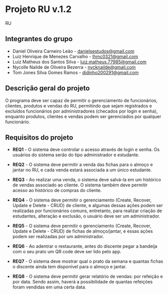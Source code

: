 # Projeto RU v.1.2
RU

## Integrantes do grupo 
 * Daniel Oliveira Carneiro Leão - danielsestudos@gmail.com
 * Luiz Henrique de Menezes Carvalho - lhmc0321@gmail.com
 * Luiz Matheus dos Santos Silva - luiz.matheus.77985@gmail.com
 * Nycolle Nailde de Oliveira Bezerra - nycknailde@gmail.com
 * Tom Jones Silva Gomes Ramos - didinho200291@gmail.com


## Descrição geral do projeto 
O programa deve ser capaz de permitir o gerenciamento de funcionários, clientes, produtos e vendas do RU, permitindo que sejam registrados e excluídos funcionários por administradores (checados por login e senha), enquanto produtos, clientes e vendas podem ser gerenciados por qualquer funcionário.


## Requisitos do projeto
 * **REQ1** - O sistema deve controlar o acesso através de login e senha. Os usuários do sistema serão do tipo administrador e estudante.

 * **REQ2** - O sistema deve permitir a venda das fichas para o almoço e jantar no RU, e cada venda estará associada a um único estudante.
 
 * **REQ3** - Ao realizar uma venda, o sistema deve salvá-la em um histórico de vendas associado ao cliente. O sistema também deve permitir acesso ao histórico de compras do cliente.

 * **REQ4** - O sistema deve permitir o gerenciamento (Create, Recover, Update e Delete - CRUD) de cliente, e algumas dessas ações podem ser realizadas por funcionários comuns, entretanto, para realizar criação de estudantes, alteração e exclusão, o usuário deve ser um administrador.

 * **REQ5** - O sistema deve permitir o gerenciamento (Create, Recover, Update e Delete - CRUD) de fichas de almoço/jantar, e essas ações podem ser realizadas por um administrador.
 
 * **REQ6** - Ao adentrar o restaurante, antes do discente pegar a bandeija com o seu prato um QR code deve ser lido pelo app. 
 
 * **REQ7** - O sistema deve mostrar qual o prato da semana e quantas fichas o discente ainda tem disponível para o almoço e jantar.
  
 * **REQ8** - O sistema deve permitir gerar relatório de vendas: por refeição e por data. Sendo assim, haverá a possibilidade de quantas refeições foram vendidas em uma certa data.


